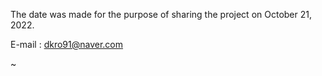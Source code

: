 The date was made for the purpose of sharing the project on October 21, 2022.

E-mail : dkro91@naver.com

~
